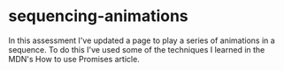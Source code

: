 # sequencing-animations
In this assessment I've updated a page to play a series of animations in a sequence. To do this I've used some of the techniques I learned in the MDN's How to use Promises article.

